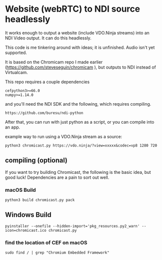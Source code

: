# Website (webRTC) to NDI source headlessly

It works enough to output a website (include VDO.Ninja streams) into an NDI Video output. It can do this headlessly.

This code is me tinkering around with ideas; it is unfinished. Audio isn't yet supported.

It is based on the Chromicam repo I made earlier (https://github.com/steveseguin/chromicam ), but outputs to NDI instead of Virtualcam. 

This repo requires a couple dependencies

```
cefpython3>=66.0
numpy>=1.14.0
```

and you'll need the NDI SDK and the following, which requires compiling.
```
https://github.com/buresu/ndi-python
```

After that, you can run with just python as a script, or you can compile into an app. 

example way to run using a VDO.Ninja stream as a source:

`python3 chromicast.py https://vdo.ninja/?view=xxxxx&codec=vp8 1280 720`

## compiling (optional)

If you want to try building Chromicast, the following is the basic idea, but good luck! Dependencies are a pain to sort out well.

### macOS Build
```
python3 build chromicast.py pack
```
## Windows Build
```
pyinstaller --onefile --hidden-import='pkg_resources.py2_warn' --icon=chromicast.ico chromicast.py
```
### find the location of CEF on macOS
```
sudo find / | grep "Chromium Embedded Framework"
```

